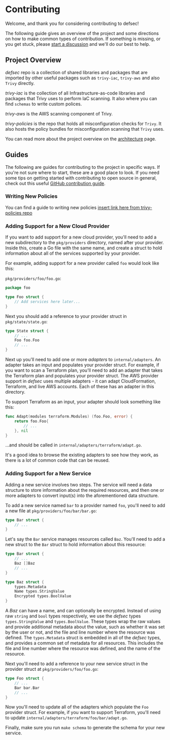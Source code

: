 
# Contributing

Welcome, and thank you for considering contributing to defsec!

The following guide gives an overview of the project and some directions on how to make common types of contribution. If something is missing, or you get stuck, please [start a discussion](https://github.com/aquasecurity/trivy/discussions/new) and we'll do our best to help.

## Project Overview

_defsec_ repo is a collection of shared libraries and packages that are imported by other useful packages such as `trivy-iac`, `trivy-aws` and also `Trivy` directly.

_trivy-iac_ is the collection of all Infrastructure-as-code libraries and packages that Trivy uses to perform IaC scanning. It also where you can find `schemas` to write custom polices.

_trivy-aws_ is the AWS scanning component of Trivy.

_trivy-policies_ is the repo that holds all misconfiguration checks for `Trivy`. It also hosts the policy bundles for misconfiguration scanning that `Trivy` uses.

You can read more about the project overview on the [architecture](./ARCHITECTURE.md) page.

## Guides

The following are guides for contributing to the project in specific ways. If you're not sure where to start, these are a good place to look. If you need some tips on getting started with contributing to open source in general, check out this useful [GitHub contribution guide](https://docs.github.com/en/get-started/quickstart/contributing-to-projects).

### Writing New Policies
You can find a guide to writing new policies [insert link here from trivy-policies repo]()

### Adding Support for a New Cloud Provider

If you want to add support for a new cloud provider, you'll need to add a new subdirectory to the `pkg/providers` directory, named after your provider. Inside this, create a Go file with the same name, and create a struct to hold information about all of the services supported by your provider.

For example, adding support for a new provider called `foo` would look like this:

`pkg/providers/foo/foo.go`:

```go
package foo

type Foo struct {
	// Add services here later...
}
```

Next you should add a reference to your provider struct in `pkg/state/state.go`:

```go
type State struct {
	// ...
    Foo foo.Foo
	// ...
}
```

Next up you'll need to add one or more _adapters_ to `internal/adapters`. An adapter takes an input and populates your provider struct. For example, if you want to scan a Terraform plan, you'll need to add an adapter that takes the Terraform plan and populates your provider struct. The AWS provider support in _defsec_ uses multiple adapters - it can adapt CloudFormation, Terraform, and live AWS accounts. Each of these has an adapter in this directory.

To support Terraform as an input, your adapter should look something like this:

```go
func Adapt(modules terraform.Modules) (foo.Foo, error) {
    return foo.Foo{
		// ...
    }, nil
}
```

...and should be called in `internal/adapters/terraform/adapt.go`. 

It's a good idea to browse the existing adapters to see how they work, as there is a lot of common code that can be reused.

### Adding Support for a New Service

Adding a new service involves two steps. The service will need a data structure to store information about the required resources, and then one or more adapters to convert input(s) into the aforementioned data structure.

To add a new service named `bar` to a provider named `foo`, you'll need to add a new file at `pkg/providers/foo/bar/bar.go`:

```go
type Bar struct {
    // ...
}
```

Let's say the `Bar` service manages resources called `Baz`. You'll need to add a new struct to the `Bar` struct to hold information about this resource:

```go
type Bar struct {
    // ...
    Baz []Baz
    // ...
}

type Baz struct {
    types.Metadata
	Name types.StringValue
	Encrypted types.BoolValue
}
```

A _Baz_ can have a name, and can optionally be encrypted. Instead of using raw `string` and `bool` types respectively, we use the _defsec_ types `types.StringValue` and `types.BoolValue`. These types wrap the raw values and provide additional metadata about the value, such as whether it was set by the user or not, and the file and line number where the resource was defined. The `types.Metadata` struct is embedded in all of the _defsec_ types, and provides a common set of metadata for all resources. This includes the file and line number where the resource was defined, and the name of the resource.

Next you'll need to add a reference to your new service struct in the provider struct at `pkg/providers/foo/foo.go`:

```go
type Foo struct {
    // ...
    Bar bar.Bar
    // ...
}
```

Now you'll need to update all of the adapters which populate the `Foo` provider struct. For example, if you want to support Terraform, you'll need to update `internal/adapters/terraform/foo/bar/adapt.go`.

Finally, make sure you run `make schema` to generate the schema for your new service.
